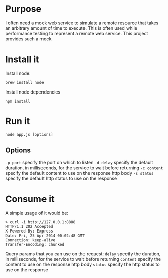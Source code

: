 Purpose
=======

I often need a mock web service to simulate a remote resource that takes an arbitrary amount of time to execute.  This is often used while performance testing to represent a remote web service.  This project provides such a mock.


Install it
==========
Install node:
```
brew install node
```

Install node dependencies
```
npm install 
```

Run it
======
```
node app.js [options]
```

Options
-------
`-p port` specify the port on which to listen
`-d delay` specify the default duration, in milliseconds, for the service to wait before returning
`-c content` specify the default content to use on the response http body
`-s status` specify the default http status to use on the response

Consume it
==========
A simple usage of it would be:
```
> curl -i http://127.0.0.1:8888
HTTP/1.1 202 Accepted
X-Powered-By: Express
Date: Fri, 25 Apr 2014 00:02:48 GMT
Connection: keep-alive
Transfer-Encoding: chunked
```

Query params that you can use on the request:
`delay` specify the duration, in milliseconds, for the service to wait before returning
`content` specify the content to use on the response http body
`status` specify the http status to use on the response
